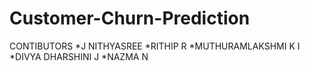 # Customer-Churn-Prediction
CONTIBUTORS
*J NITHYASREE
*RITHIP R
*MUTHURAMLAKSHMI K I
*DIVYA DHARSHINI J
*NAZMA N
